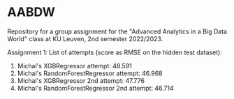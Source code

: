 # AABDW
Repository for a group assignment for the "Advanced Analytics in a Big Data World" class at KU Leuven, 2nd semester 2022/2023.

Assignment 1:
List of attempts (score as RMSE on the hidden test dataset):
1) Michal's XGBRegressor attempt: 48.591
2) Michal's RandomForestRegressor attempt: 46.968
3) Michal's XGBRegressor 2nd attempt: 47.776
4) Michal's RandomForestRegressor 2nd attempt: 46.714
